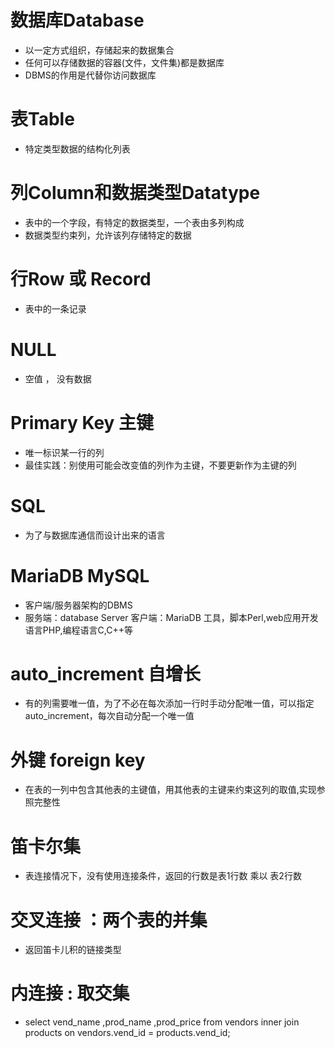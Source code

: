# 数据库Database
* 以一定方式组织，存储起来的数据集合
* 任何可以存储数据的容器(文件，文件集)都是数据库
* DBMS的作用是代替你访问数据库

# 表Table
* 特定类型数据的结构化列表

# 列Column和数据类型Datatype
* 表中的一个字段，有特定的数据类型，一个表由多列构成
* 数据类型约束列，允许该列存储特定的数据

# 行Row 或 Record
* 表中的一条记录

# NULL
* 空值 ， 没有数据

# Primary Key 主键
* 唯一标识某一行的列
* 最佳实践：别使用可能会改变值的列作为主键，不要更新作为主键的列

# SQL
* 为了与数据库通信而设计出来的语言

# MariaDB MySQL
* 客户端/服务器架构的DBMS
* 服务端：database Server  客户端：MariaDB 工具，脚本Perl,web应用开发语言PHP,编程语言C,C++等

# auto_increment 自增长
* 有的列需要唯一值，为了不必在每次添加一行时手动分配唯一值，可以指定auto_increment，每次自动分配一个唯一值

# 外键 foreign key
* 在表的一列中包含其他表的主键值，用其他表的主键来约束这列的取值,实现参照完整性

# 笛卡尔集
* 表连接情况下，没有使用连接条件，返回的行数是表1行数 乘以 表2行数

# 交叉连接 ：两个表的并集
* 返回笛卡儿积的链接类型

# 内连接 : 取交集
* select vend_name ,prod_name ,prod_price from vendors inner join products on vendors.vend_id = products.vend_id;
